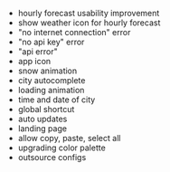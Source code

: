 * hourly forecast usability improvement
* show weather icon for hourly forecast
* "no internet connection" error
* "no api key" error
* "api error"
* app icon
* snow animation
* city autocomplete
* loading animation
* time and date of city
* global shortcut
* auto updates
* landing page
* allow copy, paste, select all
* upgrading color palette
* outsource configs
